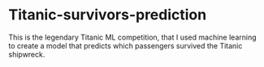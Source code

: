 # Titanic-survivors-prediction
This is the legendary Titanic ML competition, that I used machine learning to create a model that predicts which passengers survived the Titanic shipwreck.
